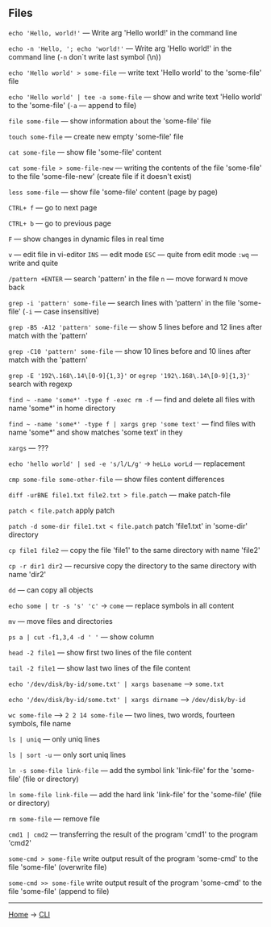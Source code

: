 ## Files

`echo 'Hello, world!'` — Write arg 'Hello world!' in the command line

`echo -n 'Hello, '; echo 'world!'` — Write arg 'Hello world!' in the command line (`-n` don`t write last symbol (\n))

`echo 'Hello world' > some-file` — write text 'Hello world' to the 'some-file' file

`echo 'Hello world' | tee -a some-file` — show and write text 'Hello world' to the 'some-file' (`-a` — append to file)


`file some-file` — show information about the 'some-file' file


`touch some-file` — create new empty 'some-file' file


`cat some-file` — show file 'some-file' content

`cat some-file > some-file-new` — writing the contents of the file 'some-file' to the file 'some-file-new' (create file if it doesn't exist)


`less some-file` — show file 'some-file' content (page by page)

`CTRL+ f` — go to next page

`CTRL+ b` — go to previous page

`F` — show changes in dynamic files in real time

`v` — edit file in vi-editor `INS` — edit mode `ESC` — quite from edit mode `:wq` — write and quite

`/pattern +ENTER` — search 'pattern' in the file  `n` — move forward `N` move back


`grep -i 'pattern' some-file` — search lines with 'pattern' in the file 'some-file' (`-i` — case insensitive)

`grep -B5 -A12 'pattern' some-file` — show 5 lines before and 12 lines after match with the 'pattern'

`grep -C10 'pattern' some-file` — show 10 lines before and 10 lines after match with the 'pattern'

`grep -E '192\.168\.14\[0-9]{1,3}'` or `egrep '192\.168\.14\[0-9]{1,3}'` search with regexp


`find ~ -name 'some*' -type f -exec rm -f` — find and delete all files with name 'some*' in home directory

`find ~ -name 'some*' -type f | xargs grep 'some text'` — find files with name 'some*' and show matches 'some text' in they


`xargs` — ???


`echo 'hello world' | sed -e 's/l/L/g'` -> `heLLo worLd` —  replacement


`cmp some-file some-other-file` — show files content differences


`diff -urBNE file1.txt file2.txt > file.patch` — make patch-file

`patch < file.patch` apply patch

`patch -d some-dir file1.txt < file.patch` patch 'file1.txt' in 'some-dir' directory


`cp file1 file2` — copy the file 'file1' to the same directory with name 'file2'

`cp -r dir1 dir2` — recursive copy the directory to the same directory with name 'dir2'


`dd` — can copy all objects


`echo some | tr -s 's' 'c'` -> `come` — replace symbols in all content


`mv` — move files and directories


`ps a | cut -f1,3,4 -d ' '` — show column

`head -2 file1` — show first two lines of the file content

`tail -2 file1` — show last two lines of the file content


`echo '/dev/disk/by-id/some.txt' | xargs basename` —> `some.txt`

`echo '/dev/disk/by-id/some.txt' | xargs dirname` —> `/dev/disk/by-id`


`wc some-file` —> `2 2 14 some-file` — two lines, two words, fourteen symbols, file name


`ls | uniq` — only uniq lines

`ls | sort -u` — only sort uniq lines


`ln -s some-file link-file` — add the symbol link 'link-file' for the 'some-file' (file or directory)

`ln some-file link-file` — add the hard link 'link-file' for the 'some-file' (file or directory)


`rm some-file` — remove file


`cmd1 | cmd2` — transferring the result of the program 'cmd1' to the program 'cmd2'

`some-cmd > some-file` write output result of the program 'some-cmd' to the file 'some-file' (overwrite file)

`some-cmd >> some-file` write output result of the program 'some-cmd' to the file 'some-file' (append to file)





---

[Home](../README.md) -> [CLI](cli.md)

